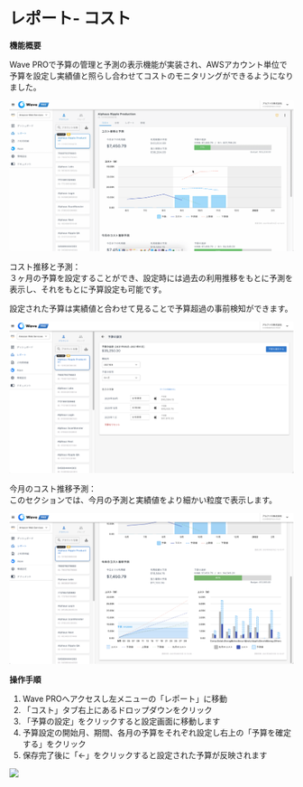 # レポート- コスト

**機能概要**

Wave PROで予算の管理と予測の表示機能が実装され、AWSアカウント単位で予算を設定し実績値と照らし合わせてコストのモニタリングができるようになりました。

![](../assets/wavepro/2021-09-15_18.55.15.gif)

コスト推移と予測：  
３ヶ月の予算を設定することができ、設定時には過去の利用推移をもとに予測を表示し、それをもとに予算設定も可能です。

設定された予算は実績値と合わせて見ることで予算超過の事前検知ができます。

![](../assets/wavepro/ss_2021-09-15_18.59.14.png)

今月のコスト推移予測：  
このセクションでは、今月の予測と実績値をより細かい粒度で表示します。

![](../assets/wavepro/ss_2021-09-15_19.20.39.png)

**操作手順**

1. Wave PROへアクセスし左メニューの「レポート」に移動
2. 「コスト」タブ右上にあるドロップダウンをクリック
3. 「予算の設定」をクリックすると設定画面に移動します
4. 予算設定の開始月、期間、各月の予算をそれぞれ設定し右上の「予算を確定する」をクリック
5. 保存完了後に「←」をクリックすると設定された予算が反映されます

![](https://downloads.intercomcdn.com/i/o/394838810/261ad74982505e4f93d9f61b/%E3%82%B9%E3%82%AF%E3%83%AA%E3%83%BC%E3%83%B3%E3%82%B7%E3%83%A7%E3%83%83%E3%83%88+2021-09-27+12.40.02.png)
